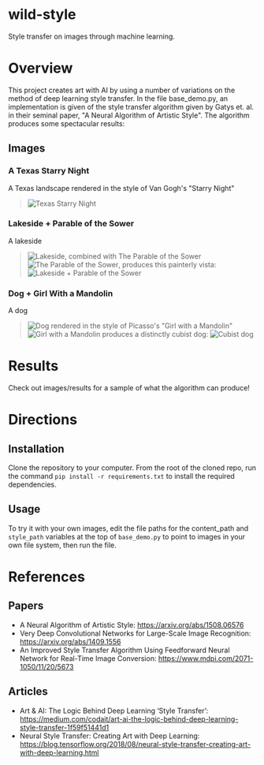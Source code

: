 # wild-style
Style transfer on images through machine learning.

# Overview
This project creates art with AI by using a number of variations on the method 
of deep learning style transfer.  In the file base_demo.py, an implementation 
is given of the style transfer algorithm given by Gatys et. al. in their seminal
paper, "A Neural Algorithm of Artistic Style".  The algorithm produces some
spectacular results:

## Images
### A Texas Starry Night
A Texas landscape rendered in the style of Van Gogh's "Starry Night"
> ![Texas Starry Night](https://github.com/wkostuch/wild-style/blob/master/images/results/texas_starry_night.png)

### Lakeside + Parable of the Sower
A lakeside 
> ![Lakeside](https://github.com/wkostuch/wild-style/blob/master/images/content/lakeside.png),
combined with The Parable of the Sower 
> ![The Parable of the Sower](https://github.com/wkostuch/wild-style/blob/master/images/style/parable_of_sower.png),
produces this painterly vista:
> ![Lakeside + Parable of the Sower](https://github.com/wkostuch/wild-style/blob/master/images/results/lake%2Bparable_of_sower.png)

### Dog + Girl With a Mandolin
A dog
> ![Dog](https://github.com/wkostuch/wild-style/blob/master/images/content/dog.png)
rendered in the style of Picasso's "Girl with a Mandolin"
> ![Girl with a Mandolin](https://github.com/wkostuch/wild-style/blob/master/images/style/girl_with_mandolin.png)
produces a distinctly cubist dog:
> ![Cubist dog](https://github.com/wkostuch/wild-style/blob/master/images/results/picasso_dog_3.png)

# Results
Check out images/results for a sample of what the algorithm can produce!

# Directions
## Installation
Clone the repository to your computer.  From the root of the cloned repo, run the 
command `pip install -r requirements.txt` to install the required dependencies.

## Usage
To try it with your own images, edit the file paths for the content_path and 
`style_path` variables at the top of `base_demo.py` to point to images in your own 
file system, then run the file.

# References
## Papers
* A Neural Algorithm of Artistic Style: https://arxiv.org/abs/1508.06576
* Very Deep Convolutional Networks for Large-Scale Image Recognition: https://arxiv.org/abs/1409.1556
* An Improved Style Transfer Algorithm Using Feedforward Neural Network for 
Real-Time Image Conversion: https://www.mdpi.com/2071-1050/11/20/5673

## Articles
* Art & AI: The Logic Behind Deep Learning ‘Style Transfer’: https://medium.com/codait/art-ai-the-logic-behind-deep-learning-style-transfer-1f59f51441d1
* Neural Style Transfer: Creating Art with Deep Learning: https://blog.tensorflow.org/2018/08/neural-style-transfer-creating-art-with-deep-learning.html
